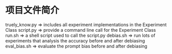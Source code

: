 # 项目文件简介
truely_know.py => includes all experiment implementations in the Experiment Class
script.py => provide a command line call for the Experiment Class
run.sh => a shell script used to call the script.py
debias.sh => run lots of experiments that analysis the accuracy before and after debiasing
eval_bias.sh => evaluate the prompt bias before and after debiasing